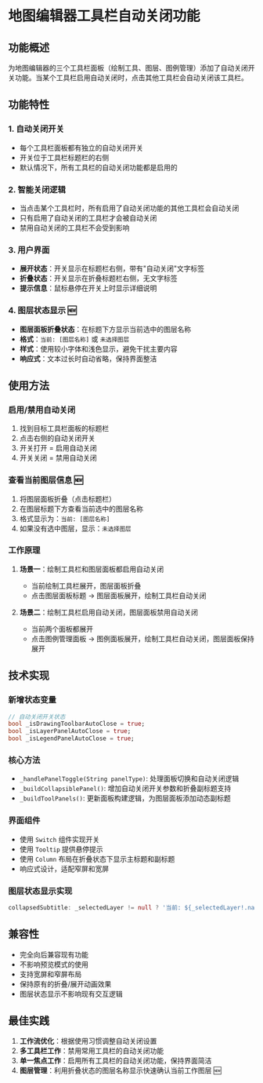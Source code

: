 # 地图编辑器工具栏自动关闭功能

## 功能概述

为地图编辑器的三个工具栏面板（绘制工具、图层、图例管理）添加了自动关闭开关功能。当某个工具栏启用自动关闭时，点击其他工具栏会自动关闭该工具栏。

## 功能特性

### 1. 自动关闭开关
- 每个工具栏面板都有独立的自动关闭开关
- 开关位于工具栏标题栏的右侧
- 默认情况下，所有工具栏的自动关闭功能都是启用的

### 2. 智能关闭逻辑
- 当点击某个工具栏时，所有启用了自动关闭功能的其他工具栏会自动关闭
- 只有启用了自动关闭的工具栏才会被自动关闭
- 禁用自动关闭的工具栏不会受到影响

### 3. 用户界面
- **展开状态**：开关显示在标题栏右侧，带有"自动关闭"文字标签
- **折叠状态**：开关显示在折叠标题栏右侧，无文字标签
- **提示信息**：鼠标悬停在开关上时显示详细说明

### 4. 图层状态显示 🆕
- **图层面板折叠状态**：在标题下方显示当前选中的图层名称
- **格式**：`当前: [图层名称]` 或 `未选择图层`
- **样式**：使用较小字体和浅色显示，避免干扰主要内容
- **响应式**：文本过长时自动省略，保持界面整洁

## 使用方法

### 启用/禁用自动关闭
1. 找到目标工具栏面板的标题栏
2. 点击右侧的自动关闭开关
3. 开关打开 = 启用自动关闭
4. 开关关闭 = 禁用自动关闭

### 查看当前图层信息 🆕
1. 将图层面板折叠（点击标题栏）
2. 在图层标题下方查看当前选中的图层名称
3. 格式显示为：`当前: [图层名称]`
4. 如果没有选中图层，显示：`未选择图层`

### 工作原理
1. **场景一**：绘制工具栏和图层面板都启用自动关闭
   - 当前绘制工具栏展开，图层面板折叠
   - 点击图层面板标题 → 图层面板展开，绘制工具栏自动关闭

2. **场景二**：绘制工具栏启用自动关闭，图层面板禁用自动关闭
   - 当前两个面板都展开
   - 点击图例管理面板 → 图例面板展开，绘制工具栏自动关闭，图层面板保持展开

## 技术实现

### 新增状态变量
```dart
// 自动关闭开关状态
bool _isDrawingToolbarAutoClose = true;
bool _isLayerPanelAutoClose = true;
bool _isLegendPanelAutoClose = true;
```

### 核心方法
- `_handlePanelToggle(String panelType)`: 处理面板切换和自动关闭逻辑
- `_buildCollapsiblePanel()`: 增加自动关闭开关参数和折叠副标题支持
- `_buildToolPanels()`: 更新面板构建逻辑，为图层面板添加动态副标题

### 界面组件
- 使用 `Switch` 组件实现开关
- 使用 `Tooltip` 提供悬停提示
- 使用 `Column` 布局在折叠状态下显示主标题和副标题
- 响应式设计，适配窄屏和宽屏

### 图层状态显示实现
```dart
collapsedSubtitle: _selectedLayer != null ? '当前: ${_selectedLayer!.name}' : '未选择图层',
```

## 兼容性

- 完全向后兼容现有功能
- 不影响预览模式的使用
- 支持宽屏和窄屏布局
- 保持原有的折叠/展开动画效果
- 图层状态显示不影响现有交互逻辑

## 最佳实践

1. **工作流优化**：根据使用习惯调整自动关闭设置
2. **多工具栏工作**：禁用常用工具栏的自动关闭功能
3. **单一焦点工作**：启用所有工具栏的自动关闭功能，保持界面简洁
4. **图层管理**：利用折叠状态的图层名称显示快速确认当前工作图层 🆕
